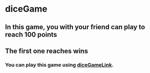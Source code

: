 # diceGame

## In this game, you with your friend can play to reach 100 points
## The first one reaches wins

### You can play this game using [diceGameLink](https://effervescent-cajeta-3c908d.netlify.app/).
